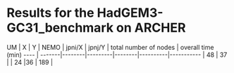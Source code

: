 # Results for the HadGEM3-GC31_benchmark on ARCHER

UM | X | Y | NEMO | jpni/X | jpnj/Y | total number of nodes | overall time (min)
---- | -------|--------|---------|--------|----------|-----------
   | 48 | 37 | | 24 |36 | 189 | 

 
